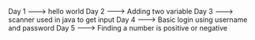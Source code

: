 Day 1 ---> hello world
Day 2 ---> Adding two variable 
Day 3 ---> scanner used in java to get input
Day 4 ---> Basic login using username and password
Day 5 ---> Finding a number is positive or negative
